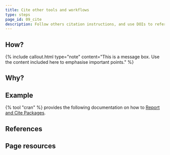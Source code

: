 ```yaml
---
title: Cite other tools and workflows
type: steps
page_id: 09_cite
description: Follow others citation instructions, and use DOIs to refer to software that you either use or on which your software depends.
---
```



## How?

{% include callout.html type="note" content="This is a message box. Use the content included here to emphasise important points." %}

## Why?


## Example

{% tool "cran" %} provides the following documentation on how to [Report and Cite Packages](https://cran.r-project.org/web/packages/report/vignettes/cite_packages.html).


## References


## Page resources

